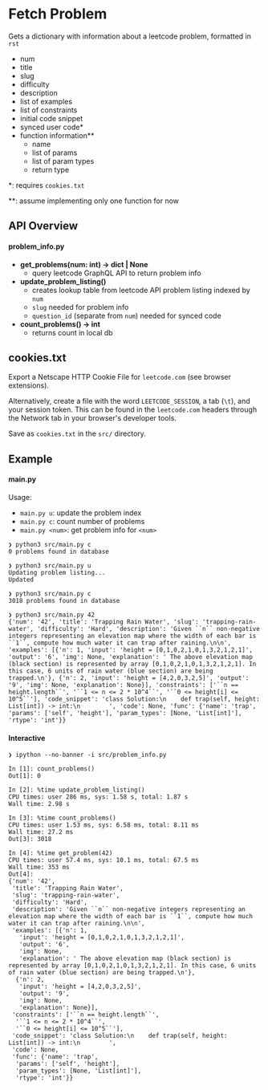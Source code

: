 # Fetch Problem

Gets a dictionary with information about a leetcode problem, formatted in `rst`
- num 
- title
- slug
- difficulty
- description
- list of examples
- list of constraints
- initial code snippet
- synced user code* 
- function information**
  - name
  - list of params
  - list of param types
  - return type

    
*: requires `cookies.txt`

**: assume implementing only one function for now

## API Overview

#### problem_info.py

- **get_problems(num: int) -> dict | None**
  - query leetcode GraphQL API to return problem info
- **update_problem_listing()**
  - creates lookup table from leetcode API problem listing indexed  by `num`
  - `slug` needed for problem info
  - `question_id` (separate from `num`) needed for synced code 
- **count_problems() -> int**
  - returns count in local db


## cookies.txt
Export a Netscape HTTP Cookie File for `leetcode.com` (see browser extensions).

Alternatively, create a file with the word `LEETCODE_SESSION`, a tab (`\t`), 
and your session token. This can be found in the `leetcode.com` headers through 
the Network tab in your browser's developer tools.

Save as `cookies.txt` in the `src/` directory.

## Example
#### main.py
Usage:
- `main.py u`: update the problem index
- `main.py c`: count number of problems
- `main.py <num>`: get problem info for `<num>`

```
❯ python3 src/main.py c
0 problems found in database

❯ python3 src/main.py u
Updating problem listing...
Updated

❯ python3 src/main.py c
3018 problems found in database

❯ python3 src/main.py 42
{'num': '42', 'title': 'Trapping Rain Water', 'slug': 'trapping-rain-water', 'difficulty': 'Hard', 'description': 'Given ``n`` non-negative integers representing an elevation map where the width of each bar is ``1``, compute how much water it can trap after raining.\n\n', 'examples': [{'n': 1, 'input': 'height = [0,1,0,2,1,0,1,3,2,1,2,1]', 'output': '6', 'img': None, 'explanation': ' The above elevation map (black section) is represented by array [0,1,0,2,1,0,1,3,2,1,2,1]. In this case, 6 units of rain water (blue section) are being trapped.\n'}, {'n': 2, 'input': 'height = [4,2,0,3,2,5]', 'output': '9', 'img': None, 'explanation': None}], 'constraints': ['``n == height.length``', '``1 <= n <= 2 * 10^4``', '``0 <= height[i] <= 10^5``'], 'code_snippet': 'class Solution:\n    def trap(self, height: List[int]) -> int:\n        ', 'code': None, 'func': {'name': 'trap', 'params': ['self', 'height'], 'param_types': [None, 'List[int]'], 'rtype': 'int'}}
```

#### Interactive
```
❯ ipython --no-banner -i src/problem_info.py 

In [1]: count_problems()
Out[1]: 0

In [2]: %time update_problem_listing()
CPU times: user 286 ms, sys: 1.58 s, total: 1.87 s
Wall time: 2.98 s

In [3]: %time count_problems()
CPU times: user 1.53 ms, sys: 6.58 ms, total: 8.11 ms
Wall time: 27.2 ms
Out[3]: 3018

In [4]: %time get_problem(42)
CPU times: user 57.4 ms, sys: 10.1 ms, total: 67.5 ms
Wall time: 353 ms
Out[4]: 
{'num': '42',
 'title': 'Trapping Rain Water',
 'slug': 'trapping-rain-water',
 'difficulty': 'Hard',
 'description': 'Given ``n`` non-negative integers representing an elevation map where the width of each bar is ``1``, compute how much water it can trap after raining.\n\n',
 'examples': [{'n': 1,
   'input': 'height = [0,1,0,2,1,0,1,3,2,1,2,1]',
   'output': '6',
   'img': None,
   'explanation': ' The above elevation map (black section) is represented by array [0,1,0,2,1,0,1,3,2,1,2,1]. In this case, 6 units of rain water (blue section) are being trapped.\n'},
  {'n': 2,
   'input': 'height = [4,2,0,3,2,5]',
   'output': '9',
   'img': None,
   'explanation': None}],
 'constraints': ['``n == height.length``',
  '``1 <= n <= 2 * 10^4``',
  '``0 <= height[i] <= 10^5``'],
 'code_snippet': 'class Solution:\n    def trap(self, height: List[int]) -> int:\n        ',
 'code': None,
 'func': {'name': 'trap',
  'params': ['self', 'height'],
  'param_types': [None, 'List[int]'],
  'rtype': 'int'}}

```


